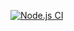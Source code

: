 [![Node.js CI](https://github.com/devenes/node-js-ci/actions/workflows/node.js.yml/badge.svg)](https://github.com/devenes/node-js-ci/actions/workflows/node.js.yml)
